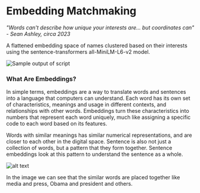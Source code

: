 # Embedding Matchmaking

_"Words can't describe how unique your interests are... but coordinates can" - Sean Ashley, circa 2023_

A flattened embedding space of names clustered based on their interests using the sentence-transformers all-MiniLM-L6-v2 model.

![Sample output of script](https://github.com/rak1213/matchmaking/blob/main/visualization.png?raw=true)



### What Are Embeddings?

In simple terms, embeddings are a way to translate words and sentences into a language that computers can understand. Each word has its own set of characteristics, meanings and usage in different contexts, and relationships with other words. Embeddings turn these characteristics into numbers that represent each word uniquely, much like assigning a specific code to each word based on its features.

Words with similar meanings has similar numerical representations, and are closer to each other in the digital space. Sentence is also not just a collection of words, but a pattern that they form together. Sentence embeddings look at this pattern to understand the sentence as a whole.

![alt text](https://miro.medium.com/v2/resize:fit:1400/format:webp/1*JICAZM0gRjD9kSyMZtm99Q.png)

In the image we can see that the similar words are placed together like media and press, Obama and president and others.
